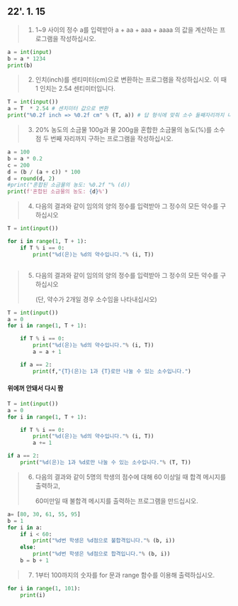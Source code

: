 ## 22'. 1. 15

> 1) 1~9 사이의 정수 a를 입력받아 a + aa + aaa + aaaa 의 값을 계산하는 프로그램을 작성하십시오.

```python
a = int(input)
b = a * 1234
print(b)
```



> 2. 인치(inch)를 센티미터(cm)으로 변환하는 프로그램을 작성하십시오.
>    이 때 1 인치는 2.54 센티미터입니다.

```python
T = int(input())
a = T  * 2.54 # 센치미터 값으로 변환
print("%0.2f inch => %0.2f cm" % (T, a)) # 답 형식에 맞춰 소수 둘째자리까지 나타냄

```



> 3. 20% 농도의 소금물 100g과 물 200g을 혼합한 소금물의 농도(%)를 소수점 두 번째 자리까지 구하는 프로그램을 작성하십시오.

```python
a = 100
b = a * 0.2
c = 200
d = (b / (a + c)) * 100
d = round(d, 2)
#print("혼합된 소금물의 농도: %0.2f "% (d))
print(f'혼합된 소금물의 농도: {d}%')

```

> 4. 다음의 결과와 같이 임의의 양의 정수를 입력받아 그 정수의 모든 약수를 구하십시오

```python
T = int(input())

for i in range(1, T + 1):
	if T % i == 0:
		print("%d(은)는 %d의 약수입니다."% (i, T))



```



> 5. 다음의 결과와 같이 임의의 양의 정수를 입력받아 그 정수의 모든 약수를 구하십시오
>
>    (단, 약수가 2개일 경우 소수임을 나타내십시오)

```python
T = int(input())
a = 0
for i in range(1, T + 1):

	if T % i == 0:
		print("%d(은)는 %d의 약수입니다."% (i, T))
		a = a + 1

	if a == 2:
		print(f,"{T}(은)는 1과 {T}로만 나눌 수 있는 소수입니다.")
```

#### 위에꺼 안돼서 다시 짬

```python
T = int(input())
a = 0
for i in range(1, T + 1):

	if T % i == 0:
		print("%d(은)는 %d의 약수입니다."% (i, T))
		a += 1

if a == 2:
	print("%d(은)는 1과 %d로만 나눌 수 있는 소수입니다."% (T, T))
```

> 6. 
>     다음의 결과와 같이 5명의 학생의 점수에 대해 60 이상일 때 합격 메시지를 출력하고,
>
>    60미만일 때 불합격 메시지를 출력하는 프로그램을 만드십시오.

```python
a= [80, 30, 61, 55, 95]
b = 1
for i in a:
    if i < 60:
    	print("%d번 학생은 %d점으로 불합격입니다."% (b, i))
    else:
    	print("%d번 학생은 %d점으로 합격입니다."% (b, i))
    b = b + 1
```

> 7. 1부터 100까지의 숫자를 for 문과 range 함수를 이용해 출력하십시오.

```python
for i in range(1, 101):
    print(i)
```

